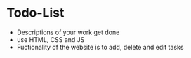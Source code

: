 # Todo-List
- Descriptions of your work get done 
- use HTML, CSS and JS 
- Fuctionality of the website is to add, delete and edit tasks

